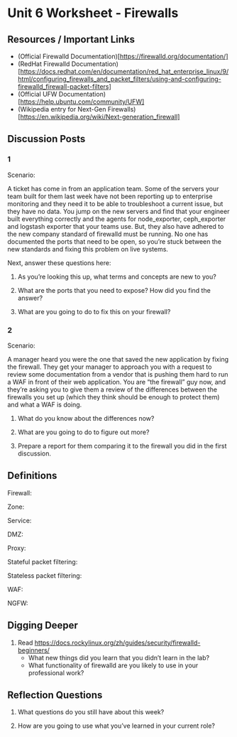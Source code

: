 # Unit 6 Worksheet - Firewalls

## Resources / Important Links

- (Official Firewalld Documentation)[https://firewalld.org/documentation/]
- (RedHat Firewalld Documentation)[https://docs.redhat.com/en/documentation/red_hat_enterprise_linux/9/html/configuring_firewalls_and_packet_filters/using-and-configuring-firewalld_firewall-packet-filters]
- (Official UFW Documentation)[https://help.ubuntu.com/community/UFW]
- (Wikipedia entry for Next-Gen Firewalls)[https://en.wikipedia.org/wiki/Next-generation_firewall]

## Discussion Posts

### 1

Scenario:

A ticket has come in from an application team. Some of the servers your team built 
for them last week have not been reporting up to enterprise monitoring and they 
need it to be able to troubleshoot a current issue, but they have no data. 
You jump on the new servers and find that your engineer built everything correctly 
and the agents for node_exporter, ceph_exporter and logstash exporter that your 
teams use. But, they also have adhered to the new company standard of firewalld 
must be running. No one has documented the ports that need to be open, so you’re 
stuck between the new standards and fixing this problem on live systems.

Next, answer these questions here:

1. As you’re looking this up, what terms and concepts are new to you?

2. What are the ports that you need to expose? How did you find the answer?

3. What are you going to do to fix this on your firewall?

### 2


Scenario:

A manager heard you were the one that saved the new application by fixing the firewall.
They get your manager to approach you with a request to review some documentation 
from a vendor that is pushing them hard to run a WAF in front of their web application. 
You are “the firewall” guy now, and they’re asking you to give them a review of the 
differences between the firewalls you set up (which they think should be enough to protect them) 
and what a WAF is doing.

1. What do you know about the differences now?

2. What are you going to do to figure out more?

3. Prepare a report for them comparing it to the firewall you did in the first discussion.

## Definitions

Firewall:

Zone:

Service:

DMZ:

Proxy:

Stateful packet filtering:

Stateless packet filtering:

WAF:

NGFW:

## Digging Deeper

1. Read https://docs.rockylinux.org/zh/guides/security/firewalld-beginners/
	- What new things did you learn that you didn’t learn in the lab?
	- What functionality of firewalld are you likely to use in your professional work?


## Reflection Questions

1. What questions do you still have about this week?

2. How are you going to use what you’ve learned in your current role?

